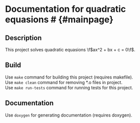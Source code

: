 # Documentation for quadratic equasions # {#mainpage}

## Description

This project solves quadratic equasions \f$ax^2 + bx + c = 0\f$.

## Build

Use `make` command for building this project (requires makefile).  
Use `make clean` command for removing *.o files in project.  
Use `make run-tests` command for running tests for this project.  

## Documentation

Use `doxygen` for generating documentation (requires doxygen).

